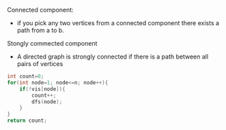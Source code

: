 Connected component:

- if you pick any two vertices from a connected component there exists a path from a to b.

Stongly commected component

- A directed graph is strongly connected if there is a path between all pairs of vertices

```cpp
int count=0;
for(int node=1; node<=n; node++){
    if(!vis[node]){
        count++;
        dfs(node);
    }
}
return count;
```

